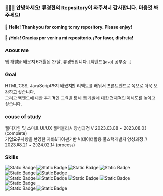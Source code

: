 ### 🙋🏻‍♂️ 안녕하세요! 류경현의 Repository에 와주셔서 감사합니다. 마음껏 봐주세요!
#### 🤠 Hello! Thank you for coming to my repository. Please enjoy!
#### 🤩 ¡Hola! Gracias por venir a mi repositorio. ¡Por favor, disfruta!

### About Me
  웹 개발을 배운지 6개월된 27살, 류경현입니다.
  [백엔드(java) 공부중...]
  
### Goal
  HTML/CSS, JavaScript까지 배웠지만 리액트를 배워서 프론트엔드로 쪽으로 더욱 보강하고 싶습니다.<br>
  그리고 백엔드에 대한 추가적인 교육을 통해 웹 개발에 대한 전제적인 이해도를 높이고 싶습니다.

### couse of study
  웹디자인 및 스마트 UI/UX 웹퍼블리셔 양성과정 // 2023.03.08 ~ 2023.08.03 (complete) <br>
  기업요구사항을 반영한 자바&파이썬기반 빅데이터활용 풀스택개발자 양성과정 // 2023.08.21 ~ 2024.02.14 (process)
  
### Skills
![Static Badge](https://img.shields.io/badge/HTML5-red)
![Static Badge](https://img.shields.io/badge/CSS3-purple)
![Static Badge](https://img.shields.io/badge/JavaScript-gold)
![Static Badge](https://img.shields.io/badge/FIGMA-pink)
![Static Badge](https://img.shields.io/badge/SCSS-orange)
![Static Badge](https://img.shields.io/badge/ajax-yellow) <br>
![Static Badge](https://img.shields.io/badge/JAVA-blue)
![Static Badge](https://img.shields.io/badge/jsp-red)
![Static Badge](https://img.shields.io/badge/jstl-orange)
![Static Badge](https://img.shields.io/badge/eclipse-navy)
![Static Badge](https://img.shields.io/badge/Spring-green)<br>
![Static Badge](https://img.shields.io/badge/mysql-%232C4BFA)
![Static Badge](https://img.shields.io/badge/mybatis-%23D93EFA)





<!--
**RyuKyoungHyun/RyuKyoungHyun** is a ✨ _special_ ✨ repository because its `README.md` (this file) appears on your GitHub profile.

Here are some ideas to get you started:

- 🔭 I’m currently working on ...
- 🌱 I’m currently learning ...
- 👯 I’m looking to collaborate on ...
- 🤔 I’m looking for help with ...
- 💬 Ask me about ...
- 📫 How to reach me: ...
- 😄 Pronouns: ...
- ⚡ Fun fact: ...
-->
